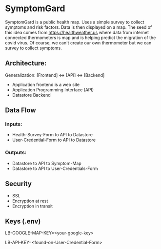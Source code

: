 # SymptomGard
SymptomGard is a public health map.  Uses a simple survey to collect symptoms and risk factors. Data is then displayed on a map.  The seed of this idea comes from https://healthweather.us where data from internet connected thermometers is map and is helping predict the migration of the covid virus. Of course, we can't create our own thermometer but we can survey to collect symptoms.  

## Architecture: 
Generalization: [Frontend] <-> [API] <-> [Backend] 
* Application frontend is a web site
* Application Programming Interface (API)
* Datastore Backend

## Data Flow
### Inputs:
* Health-Survey-Form to API to Datastore
* User-Credential-Form to API to Datastore

### Outputs:
* Datastore to API to Symptom-Map
* Datastore to API to User-Credentials-Form

## Security
* SSL
* Encryption at rest
* Encryption in transit

## Keys (.env)

LB-GOOGLE-MAP-KEY=\<your-google-key\>

LB-API-KEY=\<found-on-User-Credential-Form\>


